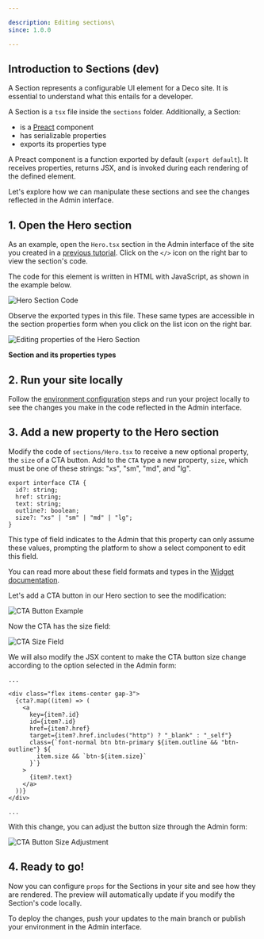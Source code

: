 ```yaml
---

description: Editing sections\
since: 1.0.0

---
```


## Introduction to Sections (dev)

A Section represents a configurable UI element for a Deco site. It is essential
to understand what this entails for a developer.

A Section is a `tsx` file inside the `sections` folder. Additionally, a Section:

- is a [Preact](https://preactjs.com/) component
- has serializable properties
- exports its properties type

A Preact component is a function exported by default (`export default`). It
receives properties, returns JSX, and is invoked during each rendering of the
defined element.

Let's explore how we can manipulate these sections and see the changes reflected
in the Admin interface.

## 1. Open the Hero section

As an example, open the `Hero.tsx` section in the Admin interface of the site
you created in a [previous tutorial](/docs/en/getting-started/creating-a-site).
Click on the `</>` icon on the right bar to view the section's code.

The code for this element is written in HTML with JavaScript, as shown in the
example below.

![Hero Section Code](/docs/editable-section/hero-section-code.png)

Observe the exported types in this file. These same types are accessible in the
section properties form when you click on the list icon on the right bar.

![Editing properties of the Hero Section](/docs/editable-section/section-props.png)

**Section and its properties types**

## 2. Run your site locally

Follow the [environment configuration](/docs/en/developing-guide/setup) steps
and run your project locally to see the changes you make in the code reflected
in the Admin interface.

## 3. Add a new property to the Hero section

Modify the code of `sections/Hero.tsx` to receive a new optional property, the
`size` of a CTA button. Add to the `CTA` type a new property, `size`, which must
be one of these strings: "xs", "sm", "md", and "lg".

```tsx
export interface CTA {
  id?: string;
  href: string;
  text: string;
  outline?: boolean;
  size?: "xs" | "sm" | "md" | "lg";
}
```

This type of field indicates to the Admin that this property can only assume
these values, prompting the platform to show a select component to edit this
field.

You can read more about these field formats and types in the
[Widget documentation](/docs/en/developing-capabilities/section-properties/widgets).

Let's add a CTA button in our Hero section to see the modification:

![CTA Button Example](/docs/editable-section/cta-button-example.png)

Now the CTA has the size field:

![CTA Size Field](/docs/editable-section/cta-size-field.png)

We will also modify the JSX content to make the CTA button size change according
to the option selected in the Admin form:

```tsx
...

<div class="flex items-center gap-3">
  {cta?.map((item) => (
    <a
      key={item?.id}
      id={item?.id}
      href={item?.href}
      target={item?.href.includes("http") ? "_blank" : "_self"}
      class={`font-normal btn btn-primary ${item.outline && "btn-outline"} ${
        item.size && `btn-${item.size}`
      }`}
    >
      {item?.text}
    </a>
  ))}
</div>

...
```

With this change, you can adjust the button size through the Admin form:

![CTA Button Size Adjustment](/docs/editable-section/cta-button-size-adjustment.gif)

## 4. Ready to go!

Now you can configure `props` for the Sections in your site and see how they are
rendered. The preview will automatically update if you modify the Section's code
locally.

To deploy the changes, push your updates to the main branch or publish your
environment in the Admin interface.

